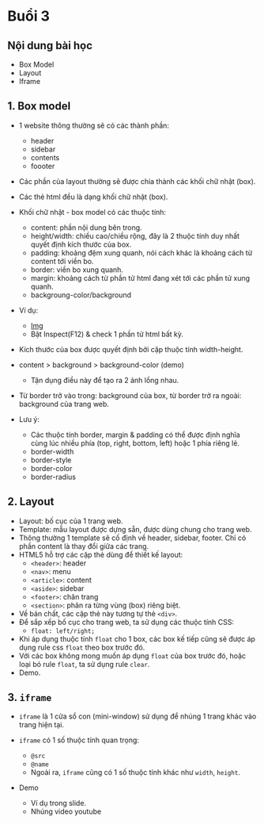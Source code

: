 # Buổi 3

## Nội dung bài học
- Box Model
- Layout
- Iframe

## 1. Box model
- 1 website thông thường sẽ có các thành phần:
    - header
    - sidebar
    - contents
    - foooter
- Các phần của layout thường sẽ được chia thành các khối chữ nhật (box).
- Các thẻ html đều là dạng khối chữ nhật (box).
- Khối chữ nhật - box model có các thuộc tính:
    - content: phần nội dung bên trong.
    - height/width: chiều cao/chiều rộng, đây là 2 thuộc tính duy nhất quyết định kích thước của box.
    - padding: khoảng đệm xung quanh, nói cách khác là khoảng cách từ content tới viền bo.
    - border: viền bo xung quanh.
    - margin: khoảng cách từ phần tử html đang xét tới các phần tử xung quanh.
    - backgroung-color/background
- Ví dụ:
    - [Img](https://s3-ap-southeast-1.amazonaws.com/kipalog.com/k68zn5q971_image.png)
    - Bật Inspect(F12) & check 1 phần tử html bất kỳ.

- Kích thước của box được quyết định bởi cặp thuộc tính width-height.
- content > background > background-color (demo)
    - Tận dụng điều này để tạo ra 2 ảnh lồng nhau.
- Từ border trở vào trong: background của box, từ border trở ra ngoài: background của trang web.

- Lưu ý:
    - Các thuộc tính border, margin & padding có thể được định nghĩa cùng lúc nhiều phía (top, right, bottom, left) hoặc 1 phía riêng lẻ.
    - border-width
    - border-style
    - border-color
    - border-radius

## 2. Layout
- Layout: bố cục của 1 trang web.
- Template: mẫu layout được dựng sẵn, được dùng chung cho trang web.
- Thông thường 1 template sẽ cố định về header, sidebar, footer. Chỉ có phần content là thay đổi giữa các trang.
- HTML5 hỗ trợ các cặp thẻ dùng để thiết kế layout:
    - `<header>`: header
    - `<nav>`: menu
    - `<article>`: content
    - `<aside>`: sidebar
    - `<footer>`: chân trang
    - `<section>`: phân ra từng vùng (box) riêng biệt.
- Về bản chất, các cặp thẻ này tương tự thẻ `<div>`.
- Để sắp xếp bố cục cho trang web, ta sử dụng các thuộc tính CSS:
    - `float: left/right;`
- Khi áp dụng thuộc tính `float` cho 1 box, các box kế tiếp cũng sẽ được áp dụng rule css `float` theo box trước đó.
- Với các box không mong muốn áp dụng `float` của box trước đó, hoặc loại bỏ rule `float`, ta sử dụng rule `clear`.
- Demo.

## 3. `iframe`
- `iframe` là 1 cửa sổ con (mini-window) sử dụng để nhúng 1 trang khác vào trang hiện tại.
- `iframe` có 1 số thuộc tính quan trọng:
    - `@src`
    - `@name`
    - Ngoài ra, `iframe` cũng có 1 số thuộc tính khác như `width`, `height`.

- Demo
    - Ví dụ trong slide.
    - Nhúng video youtube
